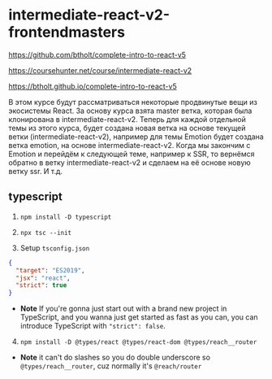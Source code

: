 # intermediate-react-v2-frontendmasters

https://github.com/btholt/complete-intro-to-react-v5

https://coursehunter.net/course/intermediate-react-v2

https://btholt.github.io/complete-intro-to-react-v5

В этом курсе будут рассматриваться некоторые продвинутые вещи из экосистемы React. За основу курса взята master ветка, которая была клонирована в intermediate-react-v2. Теперь для каждой отдельной темы из этого курса, будет создана новая ветка на основе текущей ветки (intermediate-react-v2), например для темы Emotion будет создана ветка emotion, на основе intermediate-react-v2. Когда мы закончим с Emotion и перейдём к следующей теме, например к SSR, то вернёмся обратно в ветку intermediate-react-v2 и сделаем на её основе новую ветку ssr. И т.д.

## typescript

1. `npm install -D typescript`

2. `npx tsc --init`

3. Setup `tsconfig.json`

```json
{
  "target": "ES2019",
  "jsx": "react",
  "strict": true
}
```

- **Note** If you're gonna just start out with a brand new project in TypeScript, and you wanna just get started as fast as you can, you can introduce TypeScript with `"strict": false`.

4. `npm install -D @types/react @types/react-dom @types/reach__router`

- **Note** it can't do slashes so you do double underscore so `@types/reach__router`, cuz normally it's `@reach/router`
